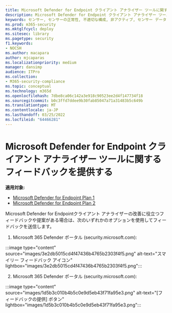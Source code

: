 ```yaml
---
title: Microsoft Defender for Endpoint クライアント アナライザー ツールに関するフィードバックを提供する
description: Microsoft Defender for Endpoint クライアント アナライザー ツールに関するフィードバックを提供する
keywords: センサー, センサーの正常性, 不適切な構成, 非アクティブ, センサー データなし, センサー データ, 通信障害, 通信
ms.prod: m365-security
ms.mktglfcycl: deploy
ms.sitesec: library
ms.pagetype: security
f1.keywords:
- NOCSH
ms.author: macapara
author: mjcaparas
ms.localizationpriority: medium
manager: dansimp
audience: ITPro
ms.collection:
- M365-security-compliance
ms.topic: conceptual
ms.technology: m365d
ms.openlocfilehash: 7dbe8ca06c142a3e918c90523ee2d4f147734f18
ms.sourcegitcommit: b0c3ffd7ddee9b30fab85047a71a31483b5c649b
ms.translationtype: MT
ms.contentlocale: ja-JP
ms.lasthandoff: 03/25/2022
ms.locfileid: "64466281"
---
```

# <a name="provide-feedback-on-the-microsoft-defender-for-endpoint-client-analyzer-tool"></a>Microsoft Defender for Endpoint クライアント アナライザー ツールに関するフィードバックを提供する

**適用対象:**
- [Microsoft Defender for Endpoint Plan 1](https://go.microsoft.com/fwlink/?linkid=2154037)
- [Microsoft Defender for Endpoint Plan 2](https://go.microsoft.com/fwlink/?linkid=2154037)

Microsoft Defender for Endpointクライアント アナライザーの改善に役立つフィードバックや提案がある場合は、次のいずれかのオプションを使用してフィードバックを送信します。

1. Microsoft 365 Defender ポータル (security.microsoft.com):

:::image type="content" source="images/3e2db5015cd4f47436b4765b2303f4f5.png" alt-text="スマイリー フィードバック アイコン" lightbox="images/3e2db5015cd4f47436b4765b2303f4f5.png":::

2. Microsoft 365 Defender ポータル (security.microsoft.com):

:::image type="content" source="images/1d5b3c010b4b5c0e9d5eb43f71fa95e3.png" alt-text="[フィードバックの提供] ボタン" lightbox="images/1d5b3c010b4b5c0e9d5eb43f71fa95e3.png":::
